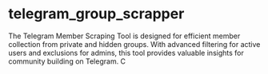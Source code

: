 # telegram_group_scrapper
The Telegram Member Scraping Tool is designed for efficient member collection from private and hidden groups. With advanced filtering for active users and exclusions for admins, this tool provides valuable insights for community building on Telegram. C
